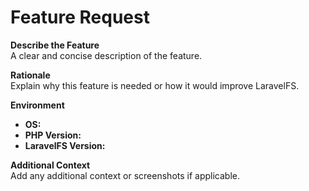 # Feature Request

**Describe the Feature**  
A clear and concise description of the feature.

**Rationale**  
Explain why this feature is needed or how it would improve LaravelFS.

**Environment**
- **OS:**
- **PHP Version:**
- **LaravelFS Version:**

**Additional Context**  
Add any additional context or screenshots if applicable.
